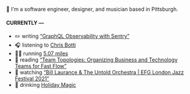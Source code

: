 👋 I'm a software engineer, designer, and musician based in Pittsburgh.

#### CURRENTLY —

* ✏️ writing [“GraphQL Observability with Sentry”](https://amoscato.com/journal/graphql-observability/)
* 🎧 listening to [Chris Botti](https://www.last.fm/music/Chris+Botti/_/Silent+Night)
* 🏃‍♂️ running [5.07 miles](https://www.strava.com/activities/6160167279)
* 📘 reading [“Team Topologies: Organizing Business and Technology Teams for Fast Flow”](https://www.goodreads.com/book/show/44135420-team-topologies)
* 🍿 watching [“Bill Laurance &amp; The Untold Orchestra | EFG London Jazz Festival 2021”](https://youtu.be/W626yZi15js)
* 🍺 drinking [Holiday Magic](https://untappd.com/user/namoscato/checkin/1107760602)

